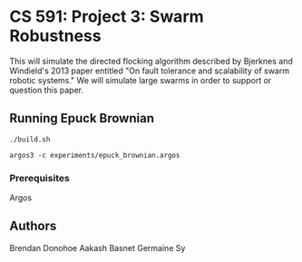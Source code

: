 # CS 591: Project 3: Swarm Robustness

This will simulate the directed flocking algorithm described by Bjerknes and Windield's 2013 paper entitled "On fault tolerance and scalability of swarm robotic systems." We will simulate large swarms in order to support or question this paper. 

## Running Epuck Brownian
```
./build.sh

```
```
argos3 -c experiments/epuck_brownian.argos
```

### Prerequisites
Argos


## Authors

Brendan Donohoe
Aakash Basnet
Germaine Sy


